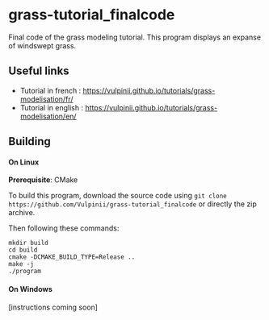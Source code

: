 # grass-tutorial_finalcode
Final code of the grass modeling tutorial. This program displays an expanse of windswept grass.

## Useful links
- Tutorial in french : https://vulpinii.github.io/tutorials/grass-modelisation/fr/
- Tutorial in english : https://vulpinii.github.io/tutorials/grass-modelisation/en/

## Building
#### On Linux
**Prerequisite**: CMake

To build this program, download the source code using ``git clone https://github.com/Vulpinii/grass-tutorial_finalcode`` or directly the zip archive.

Then following these commands:
```shell script
mkdir build
cd build
cmake -DCMAKE_BUILD_TYPE=Release ..
make -j
./program
```

#### On Windows
[instructions coming soon]
